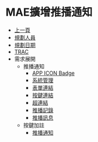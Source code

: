 # MAE擴增推播通知
* [上一頁](../../README.md)
* [規劃人員](README.md#user)
* [規劃日期](README.md#updatedate)
* [TRAC](README.md#trac)
* 需求展開
  * 推播通知
    * [APP ICON Badge](notification_icon.md)
    * [系統管理](notification_system.md)
    * [表單連結](notification_formlink.md)
    * [按鍵連結](notification_buttonlink.md)
    * [超連結](notification_hyperlink.md)
    * [推播記錄](notification_record.md)
    * [推播訊息](notification_message.md)
  * 按鍵加註
    * [推播通知](notification_attach.md)

